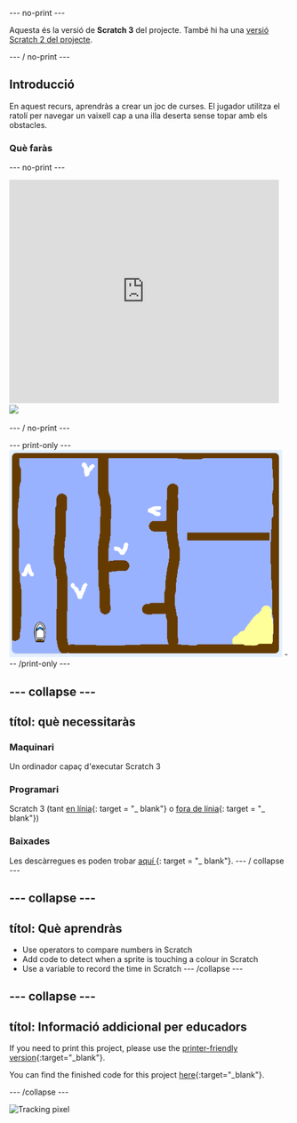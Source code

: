 \--- no-print \---

Aquesta és la versió de **Scratch 3** del projecte. També hi ha una [versió Scratch 2 del projecte](https://projects.raspberrypi.org/en/projects/boat-race-scratch2).

\--- / no-print \---

## Introducció

En aquest recurs, aprendràs a crear un joc de curses. El jugador utilitza el ratolí per navegar un vaixell cap a una illa deserta sense topar amb els obstacles.

### Què faràs

\--- no-print \---

<div class="scratch-preview">
  <iframe allowtransparency="true" width="485" height="402" src="https://scratch.mit.edu/projects/embed/276662533/?autostart=false" frameborder="0" scrolling="no"></iframe>
  <img src="images / boat_race_demo.png">
</div>

\--- / no-print \---

\--- print-only \--- ![boat race demo](images/boat_race_demo.png) \--- /print-only \---

## \--- collapse \---

## títol: què necessitaràs

### Maquinari

Un ordinador capaç d'executar Scratch 3

### Programari

Scratch 3 (tant [en línia](https://rpf.io/scratchon){: target = "_ blank"} o [fora de línia](https://rpf.io/scratchoff){: target = "_ blank"})

### Baixades

Les descàrregues es poden trobar [ aquí ](http://rpf.io/p/en/boat-race-go) {: target = "_ blank"}. \--- / collapse \---

## \--- collapse \---

## títol: Què aprendràs

- Use operators to compare numbers in Scratch
- Add code to detect when a sprite is touching a colour in Scratch
- Use a variable to record the time in Scratch \--- /collapse \---

## \--- collapse \---

## títol: Informació addicional per educadors

If you need to print this project, please use the [printer-friendly version](https://projects.raspberrypi.org/en/projects/boat-race/print){:target="_blank"}.

You can find the finished code for this project [here](http://rpf.io/p/en/boat-race-get){:target="_blank"}.

\--- /collapse \---

![Tracking pixel](https://code.org/api/hour/begin_codeclub_boatrace.png)